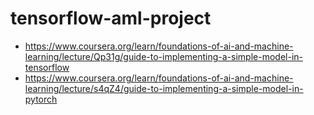 # tensorflow-aml-project
- https://www.coursera.org/learn/foundations-of-ai-and-machine-learning/lecture/Qp31g/guide-to-implementing-a-simple-model-in-tensorflow
- https://www.coursera.org/learn/foundations-of-ai-and-machine-learning/lecture/s4qZ4/guide-to-implementing-a-simple-model-in-pytorch
